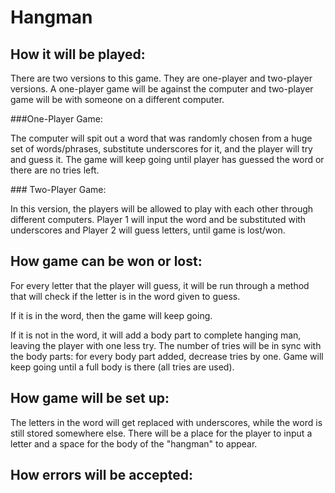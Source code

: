 # Hangman 

## How it will be played:
<p> There are two versions to this game. They are one-player and two-player versions. A one-player game will be against the computer and two-player game will be with someone on a different computer. </p>
###One-Player Game:
<p> The computer will spit out a word that was randomly chosen from a huge set of words/phrases, substitute underscores for it, and the player will try and guess it. The game will keep going until player has guessed the word or there are no tries left.</p>
### Two-Player Game:
<p> In this version, the players will be allowed to play with each other through different computers. Player 1 will input the word and be substituted with underscores and Player 2 will guess letters, until game is lost/won. </p>

## How game can be won or lost:
<p> For every letter that the player will guess, it will be run through a method that will check if the letter is in the word given to guess. </p>
<p> If it is in the word, then the game will keep going. </p>
<p> If it is not in the word, it will add a body part to complete hanging man, leaving the player with one less try. The number of tries will be in sync with the body parts: for every body part added, decrease tries by one. Game will keep going until a full body is there (all tries are used). </p>

## How game will be set up:
<p> The letters in the word will get replaced with underscores, while the word is still stored somewhere else. There will be a place for the player to input a letter and a space for the body of the "hangman" to appear. </p>

## How errors will be accepted:
<p>  </p>
